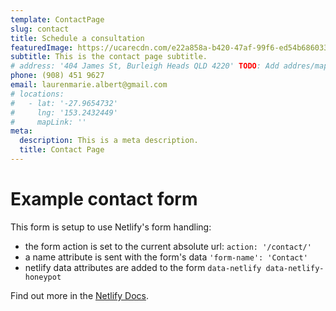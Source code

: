 ```yaml
---
template: ContactPage
slug: contact
title: Schedule a consultation
featuredImage: https://ucarecdn.com/e22a858a-b420-47af-99f6-ed54b6860333/
subtitle: This is the contact page subtitle.
# address: '404 James St, Burleigh Heads QLD 4220' TODO: Add addres/map info back in if she ever has an office
phone: (908) 451 9627
email: laurenmarie.albert@gmail.com
# locations:
#   - lat: '-27.9654732'
#     lng: '153.2432449'
#     mapLink: ''
meta:
  description: This is a meta description.
  title: Contact Page
---
```


# Example contact form

This form is setup to use Netlify's form handling:

- the form action is set to the current absolute url: `action: '/contact/'`
- a name attribute is sent with the form's data `'form-name': 'Contact'`
- netlify data attributes are added to the form `data-netlify data-netlify-honeypot`

Find out more in the [Netlify Docs](https://www.netlify.com/docs/form-handling/).
